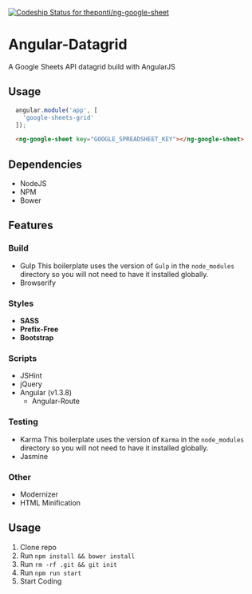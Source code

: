 [ ![Codeship Status for theponti/ng-google-sheet](https://codeship.com/projects/db097c90-7576-0132-e514-22ab3bab314c/status?branch=master)](https://codeship.com/projects/55147)

# Angular-Datagrid

A Google Sheets API datagrid build with AngularJS


## Usage

```js
  angular.module('app', [
    'google-sheets-grid'
  ]);
```

```html
  <ng-google-sheet key="GOOGLE_SPREADSHEET_KEY"></ng-google-sheet>
```

## Dependencies
* NodeJS
* NPM
* Bower

## Features

### Build
* Gulp
  This boilerplate uses the version of `Gulp` in the `node_modules` directory so you will not need to have it installed globally.
* Browserify

### Styles
* **SASS**
* **Prefix-Free**
* **Bootstrap**

### Scripts
* JSHint
* jQuery
* Angular (v1.3.8)
  * Angular-Route

### Testing
* Karma
  This boilerplate uses the version of `Karma` in the `node_modules` directory so you will not need to have it installed globally.
* Jasmine

### Other
* Modernizer
* HTML Minification

## Usage
1. Clone repo
2. Run `npm install && bower install`
3. Run `rm -rf .git && git init`
4. Run `npm run start`
5. Start Coding
